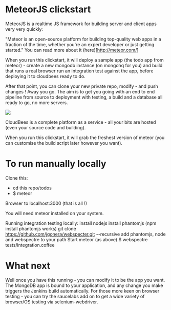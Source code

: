 #  MeteorJS clickstart

MeteorJS is a realtime JS framework for building server and client apps very very quickly:

"Meteor is an open-source platform for building top-quality web apps in a fraction of the time, whether you're an expert developer or just getting started." You can read more about it (here)[http://meteor.com/]

When you run this clickstart, it will deploy a sample app (the todo app from meteor) - create a new mongodb instance (on mongohq for you) and build that runs a real browser run an integration test against the app, before deploying it to cloudbees ready to do. 

After that point, you can clone your new private repo, modify - and push changes ! Away you go. The aim is to get you going with an end to end pipeline from source to deployment with testing, a build and a database all ready to go, no more servers.


<a href="https://grandcentral.cloudbees.com/?CB_clickstart=https://raw.github.com/michaelneale/meteor-clickstart/master/clickstart.json"><img src="https://d3ko533tu1ozfq.cloudfront.net/clickstart/deployInstantly.png"/></a>


CloudBees is a complete platform as a service - all your bits are hosted (even your source code and building).

When you run this clickstart, it will grab the freshest version of meteor (you can customise the build script later however you want).

# To run manually locally

Clone this:
* cd this repo/todos
* $ meteor 

Browser to localhost:3000 (that is all !)

You will need meteor installed on your system.


Running integration testing locally: 
install nodejs
install phantomjs (npm install phantomjs works)
git clone https://github.com/jgonera/webspecter.git --recursive
add phantomjs, node and webspectre to your path
Start meteor (as above)
$ webspectre tests/integration.coffee


# What next
Well once you have this running - you can modify it to be the app you want. The MongoDB app is bound to your application, and any change you make triggers the Jenkins build automatically. For those more keen on browser testing - you can try the saucelabs add on to get a wide variety of browser/OS testing via selenium-webdriver.

